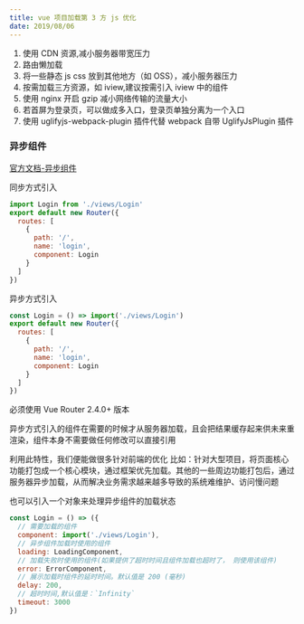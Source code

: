 ```yaml
---
title: vue 项目加载第 3 方 js 优化
date: 2019/08/06
---
```


1. 使用 CDN 资源,减小服务器带宽压力
2. 路由懒加载
3. 将一些静态 js css 放到其他地方（如 OSS），减小服务器压力
4. 按需加载三方资源，如 iview,建议按需引入 iview 中的组件
5. 使用 nginx 开启 gzip 减小网络传输的流量大小
6. 若首屏为登录页，可以做成多入口，登录页单独分离为一个入口
7. 使用 uglifyjs-webpack-plugin 插件代替 webpack 自带 UglifyJsPlugin 插件

### 异步组件

[官方文档-异步组件](https://cn.vuejs.org/v2/guide/components-dynamic-async.html#异步组件)

同步方式引入

```js
import Login from './views/Login'
export default new Router({
  routes: [
    {
      path: '/',
      name: 'login',
      component: Login
    }
  ]
})
```

异步方式引入

```js
const Login = () => import('./views/Login')
export default new Router({
  routes: [
    {
      path: '/',
      name: 'login',
      component: Login
    }
  ]
})
```

必须使用 Vue Router 2.4.0+ 版本

异步方式引入的组件在需要的时候才从服务器加载，且会把结果缓存起来供未来重渲染，组件本身不需要做任何修改可以直接引用

利用此特性，我们便能做很多针对前端的优化
比如：针对大型项目，将页面核心功能打包成一个核心模块，通过框架优先加载。其他的一些周边功能打包后，通过服务器异步加载，从而解决业务需求越来越多导致的系统难维护、访问慢问题

也可以引入一个对象来处理异步组件的加载状态

```js
const Login = () => ({
  // 需要加载的组件
  component: import('./views/Login'),
  // 异步组件加载时使用的组件
  loading: LoadingComponent,
  // 加载失败时使用的组件(如果提供了超时时间且组件加载也超时了， 则使用该组件)
  error: ErrorComponent,
  // 展示加载时组件的延时时间。默认值是 200 (毫秒)
  delay: 200,
  // 超时时间,默认值是：`Infinity`
  timeout: 3000
})
```
